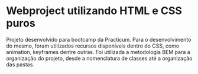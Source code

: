 # Webproject utilizando HTML e CSS puros
Projeto desenvolvido para bootcamp da Practicum. Para o desenvolvimento do mesmo, foram utilizados recursos disponíveis dentro do CSS, como animation, keyframes dentre outras. Foi utilizada a metodologia BEM para a organização do projeto, desde a nomenclatura de classes até a organização das pastas.
